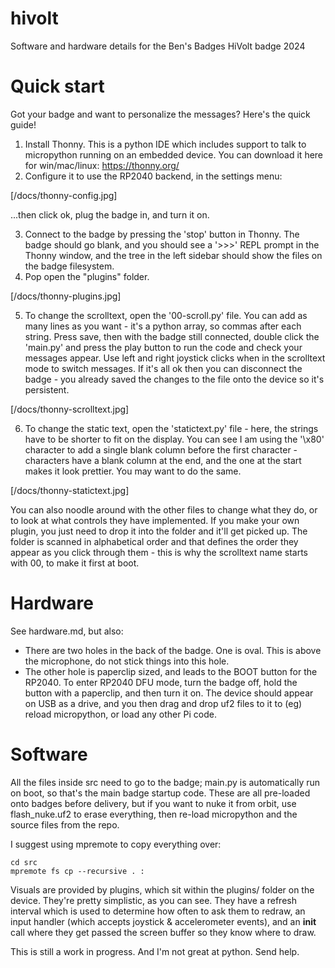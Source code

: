 # hivolt
Software and hardware details for the Ben's Badges HiVolt badge 2024

# Quick start

Got your badge and want to personalize the messages? Here's the quick guide!

1. Install Thonny. This is a python IDE which includes support to talk to micropython running on an embedded device. You can download it here for win/mac/linux: https://thonny.org/
2. Configure it to use the RP2040 backend, in the settings menu:

[/docs/thonny-config.jpg]

...then click ok, plug the badge in, and turn it on.

3. Connect to the badge by pressing the 'stop' button in Thonny. The badge should go blank, and you should see a '>>>' REPL prompt in the Thonny window, and the tree in the left sidebar should show the files on the badge filesystem.
4. Pop open the "plugins" folder.

[/docs/thonny-plugins.jpg]

5. To change the scrolltext, open the '00-scroll.py' file. You can add as many lines as you want - it's a python array, so commas after each string. Press save, then with the badge still connected, double click the 'main.py' and press the play button to run the code and check your messages appear. Use left and right joystick clicks when in the scrolltext mode to switch messages. If it's all ok then you can disconnect the badge - you already saved the changes to the file onto the device so it's persistent.

[/docs/thonny-scrolltext.jpg]

6. To change the static text, open the 'statictext.py' file - here, the strings have to be shorter to fit on the display. You can see I am using the '\x80' character to add a single blank column before the first character - characters have a blank column at the end, and the one at the start makes it look prettier. You may want to do the same.

[/docs/thonny-statictext.jpg]

You can also noodle around with the other files to change what they do, or to look at what controls they have implemented. If you make your own plugin, you just need to drop it into the folder and it'll get picked up. The folder is scanned in alphabetical order and that defines the order they appear as you click through them - this is why the scrolltext name starts with 00, to make it first at boot.

# Hardware

See hardware.md, but also:

- There are two holes in the back of the badge. One is oval. This is above the microphone, do not stick things into this hole.
- The other hole is paperclip sized, and leads to the BOOT button for the RP2040. To enter RP2040 DFU mode, turn the badge off, hold the button with a paperclip, and then turn it on. The device should appear on USB as a drive, and you then drag and drop uf2 files to it to (eg) reload micropython, or load any other Pi code.

# Software

All the files inside src need to go to the badge; main.py is automatically run on boot, so that's the main badge startup code. These are all pre-loaded onto badges before delivery, but if you want to nuke it from orbit, use flash_nuke.uf2 to erase everything, then re-load micropython and the source files from the repo.

I suggest using mpremote to copy everything over:

```
cd src
mpremote fs cp --recursive . :
```

Visuals are provided by plugins, which sit within the plugins/ folder on the device. They're pretty simplistic, as you can see. They have a refresh interval which is used to determine how often
to ask them to redraw, an input handler (which accepts joystick & accelerometer events), and an __init__ call where they get passed the screen buffer so they know where to draw.

This is still a work in progress. And I'm not great at python. Send help.
